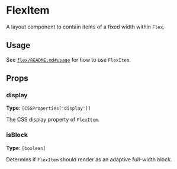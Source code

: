 # FlexItem

A layout component to contain items of a fixed width within `Flex`.

## Usage

See [`flex/README.md#usage`](../flex/README.md#usage) for how to use `FlexItem`.

## Props

### display

**Type**: `[CSSProperties['display']]`

The CSS display property of `FlexItem`.

### isBlock

**Type**: `[boolean]`

Determins if `FlexItem` should render as an adaptive full-width block.
